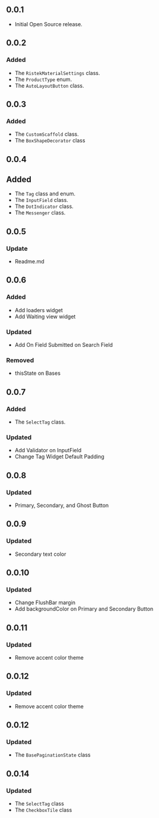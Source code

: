 ## 0.0.1
* Initial Open Source release.

## 0.0.2
### Added
* The `RistekMaterialSettings` class.
* The `ProductType` enum.  
* The `AutoLayoutButton` class.

## 0.0.3
### Added
* The `CustomScaffold` class.
* The `BoxShapeDecorator` class

## 0.0.4
## Added
* The `Tag` class and enum.
* The `InputField` class.
* The `DotIndicator` class.
* The `Messenger` class.

## 0.0.5
### Update
* Readme.md

## 0.0.6
### Added
* Add loaders widget
* Add Waiting view widget

### Updated
* Add On Field Submitted on Search Field

### Removed
* thisState on Bases

## 0.0.7
### Added
* The `SelectTag` class.

### Updated
* Add Validator on InputField
* Change Tag Widget Default Padding

## 0.0.8
### Updated
* Primary, Secondary, and Ghost Button

## 0.0.9
### Updated
* Secondary text color

## 0.0.10
### Updated
* Change FlushBar margin
* Add backgroundColor on Primary and Secondary Button

## 0.0.11
### Updated
* Remove accent color theme

## 0.0.12
### Updated
* Remove accent color theme

## 0.0.12
### Updated
* The `BasePaginationState` class

## 0.0.14
### Updated
* The `SelectTag` class
* The `CheckboxTile` class


